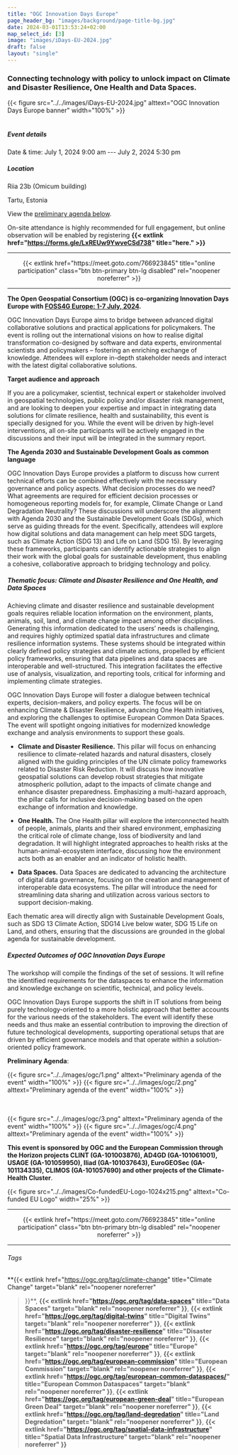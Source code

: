 ```yaml
---
title: "OGC Innovation Days Europe"
page_header_bg: "images/background/page-title-bg.jpg"
date: 2024-03-01T13:53:24+02:00
map_select_id: [3]
image: "images/iDays-EU-2024.jpg"
draft: false
layout: "single"
---
```


### Connecting technology with policy to unlock impact on Climate and Disaster Resilience, One Health and Data Spaces.  

{{< figure
    src="../../images/iDays-EU-2024.jpg"
    alttext="OGC Innovation Days Europe banner"
    width="100%"
    >}}
<br><br>
##### Event details

Date & time: July 1, 2024 9:00 am --- July 2, 2024 5:30 pm

##### Location

Riia 23b (Omicum building)

Tartu, Estonia

View the [preliminary agenda below](#agenda).

<!--center>
    <a href="https://pretix.eu/foss4ge2024/tartu/"
        class="btn btn-primary btn-lg"
        target="blank" rel="noopener noreferrer"
        style="padding:32px;margin-top:30px;margin-bottom:30px">
        <img src="https://2024.europe.foss4g.org/images/icon/ticket.png" alt="Get your ticket!">
    <span>Get your ticket here!</span></a>
</center-->

On-site attendance is highly recommended for full engagement, but online observation will be enabled by registering **{{< extlink href="https://forms.gle/LxREUw9YwveCSd738" title="here." >}}**

<hr>
<center>
{{< extlink
    href="https://meet.goto.com/766923845"
    title="online participation"
    class="btn btn-primary btn-lg disabled"
    rel="noopener noreferrer" >}}
</center>
<hr>

**The Open Geospatial Consortium (OGC) is co-organizing Innovation Days Europe with [FOSS4G Europe: 1-7 July,
2024](https://2024.europe.foss4g.org/).**

OGC Innovation Days Europe aims to bridge between advanced digital collaborative solutions and practical applications for policymakers. The event is rolling out the international visions on how to realise digital transformation co-designed by software and data experts, environmental scientists and policymakers – fostering an enriching exchange of knowledge. Attendees will explore in-depth stakeholder needs and interact with the latest digital collaborative solutions.


**Target audience and approach**

If you are a policymaker, scientist, technical expert or stakeholder involved in geospatial technologies, public policy and/or disaster risk management, and are looking to deepen your expertise and impact in integrating data solutions for climate resilience, health and sustainability, this event is specially designed for you. While the event will be driven by high-level interventions, all on-site participants will be actively engaged in the discussions and their input will be integrated in the summary report.

**The Agenda 2030 and Sustainable Development Goals as common language**

OGC Innovation Days Europe provides a platform to discuss how current technical efforts can be combined effectively with the necessary governance and policy aspects. What decision processes do we need? What agreements are required for efficient decision processes or homogeneous reporting models for, for example, Climate Change or Land Degradation Neutrality? These discussions will underscore the alignment with Agenda 2030 and the Sustainable Development Goals (SDGs), which serve as guiding threads for the event. Specifically, attendees will explore how digital solutions and data management can help meet SDG targets, such as Climate Action (SDG 13) and Life on Land (SDG 15). By leveraging these frameworks, participants can identify actionable strategies to align their work with the global goals for sustainable development, thus enabling a cohesive, collaborative approach to bridging technology and policy.


##### Thematic focus: Climate and Disaster Resilience and One Health, and Data Spaces

Achieving climate and disaster resilience and sustainable development goals requires reliable location information on the environment, plants, animals, soil, land, and climate change impact among other disciplines. Generating this information dedicated to the users’ needs is challenging, and requires highly optimized spatial data infrastructures and climate resilience information systems. These systems should be integrated within clearly defined policy strategies and climate actions, propelled by efficient policy frameworks, ensuring that data pipelines and data spaces are interoperable and well-structured. This integration facilitates the effective use of analysis, visualization, and reporting tools, critical for informing and implementing climate strategies.


OGC Innovation Days Europe will foster a dialogue between technical experts, decision-makers, and policy experts. The focus will be on enhancing Climate & Disaster Resilience, advancing One Health initiatives, and exploring the challenges to optimise  European Common Data Spaces. The event will spotlight ongoing initiatives for modernized knowledge exchange and analysis environments to support these goals.

- **Climate and Disaster Resilience.** This pillar will focus on enhancing resilience to climate-related hazards and natural disasters, closely aligned with the guiding principles of the UN climate policy frameworks related to Disaster Risk Reduction. It will discuss how innovative geospatial solutions can develop robust strategies that mitigate atmospheric pollution, adapt to the impacts of climate change and enhance disaster preparedness. Emphasizing a multi-hazard approach, the pillar calls for inclusive decision-making based on the open exchange of information and knowledge.  


- **One Health.** The One Health pillar will explore the interconnected health of people, animals, plants and their shared environment, emphasizing the critical role of climate change, loss of biodiversity and land degradation. It will highlight integrated approaches to health risks at the human-animal-ecosystem interface, discussing how the environment acts both as an enabler and an indicator of holistic health.


- **Data Spaces.** Data Spaces are dedicated to advancing the architecture of digital data governance, focusing on the creation and management of interoperable data ecosystems. The pillar will introduce the need for streamlining data sharing and utilization across various sectors to support decision-making.

Each thematic area will directly align with Sustainable Development Goals, such as SDG 13 Climate Action, SDG14 Live below water, SDG 15 Life on Land, and others, ensuring that the discussions are grounded in the global agenda for sustainable development.


##### Expected Outcomes of OGC Innovation Days Europe

The workshop will compile the findings of the set of sessions. It will
refine the identified requirements for the dataspaces to enhance the
information and knowledge exchange on scientific, technical, and policy
levels. 

OGC Innovation Days Europe supports the shift in IT solutions from being purely technology-oriented to a more holistic approach that better accounts for the various needs of the stakeholders. The event will identify these needs and thus make an essential contribution to improving the direction of future technological developments, supporting operational setups that are driven by efficient governance models and that operate within a solution-oriented policy framework.

<a name="agenda"></a>
**Preliminary Agenda**:

{{< figure
    src="../../images/ogc/1.png"
    alttext="Preliminary agenda of the event"
    width="100%"
    >}}
{{< figure
    src="../../images/ogc/2.png"
    alttext="Preliminary agenda of the event"
    width="100%"
    >}}

<br><br>
{{< figure
    src="../../images/ogc/3.png"
    alttext="Preliminary agenda of the event"
    width="100%"
    >}}
{{< figure
    src="../../images/ogc/4.png"
    alttext="Preliminary agenda of the event"
    width="100%"
    >}}


**This event is sponsored by OGC and the European Commission
through the Horizon projects CLINT (GA-101003876), AD4GD (GA-101061001),
USAGE (GA-101059950), Iliad (GA-101037643), EuroGEOSec (GA-101134335),
CLIMOS (GA-101057690) and other projects of the Climate-Health
Cluster**.

{{< figure
    src="../../images/Co-fundedEU-Logo-1024x215.png"
    alttext="Co-funded EU Logo"
    width="25%"
    >}}

<hr>
<center>
{{< extlink
    href="https://meet.goto.com/766923845"
    title="online participation"
    class="btn btn-primary btn-lg disabled"
    rel="noopener noreferrer" >}}
</center>
<hr>
<!--hr>
<center>
    <a href="https://pretix.eu/foss4ge2024/tartu/"
        class="btn btn-primary btn-lg"
        target="blank" rel="noopener noreferrer"
        style="padding:32px;margin-top:30px;margin-bottom:30px">
        <img src="https://2024.europe.foss4g.org/images/icon/ticket.png" alt="Get your ticket!">
    <span>Get your ticket here!</span></a>
</center>
<hr-->


###### Tags

**{{<
    extlink href="https://ogc.org/tag/climate-change"
    title="Climate Change"
    target="blank"
    rel="noopener noreferrer"
>}}**,
**{{<
    extlink href="https://ogc.org/tag/data-spaces"
    title="Data Spaces"
    target="blank"
    rel="noopener noreferrer"
>}}**,
**{{<
    extlink href="https://ogc.org/tag/digital-twins"
    title="Digital Twins"
    target="blank"
    rel="noopener noreferrer"
>}}**,
**{{<
    extlink href="https://ogc.org/tag/disaster-resilience"
    title="Disaster Resilience"
    target="blank"
    rel="noopener noreferrer"
>}}**,
**{{<
    extlink href="https://ogc.org/tag/europe"
    title="Europe"
    target="blank"
    rel="noopener noreferrer"
>}}**,
**{{<
    extlink href="https://ogc.org/tag/european-commission"
    title="European Commission"
    target="blank"
    rel="noopener noreferrer"
>}}**,
**{{<
    extlink href="https://ogc.org/tag/european-common-dataspaces/"
    title="European Common Dataspaces"
    target="blank"
    rel="noopener noreferrer"
>}}**,
**{{<
    extlink href="https://ogc.org/tag/european-green-deal"
    title="European Green Deal"
    target="blank"
    rel="noopener noreferrer"
>}}**,
**{{<
    extlink href="https://ogc.org/tag/land-degredation"
    title="Land Degredation"
    target="blank"
    rel="noopener noreferrer"
>}}**,
**{{<
    extlink href="https://ogc.org/tag/spatial-data-infrastructure"
    title="Spatial Data Infrastructure"
    target="blank"
    rel="noopener noreferrer"
>}}**

